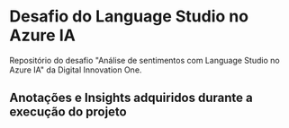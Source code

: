 # Desafio do Language Studio no Azure IA
Repositório do desafio "Análise de sentimentos com Language Studio no Azure IA" da Digital Innovation One.
## Anotações e Insights adquiridos durante a execução do projeto
